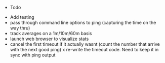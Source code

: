 * Todo

- Add testing
- pass through command line options to ping (capturing the time on the way thru)
- track averages on a 1m/10m/60m basis
- launch web browser to visualize stats
- cancel the first timeout if it actually wasnt (count the number that arrive with the next good ping)
x re-write the timeout code. Need to keep it in sync with ping output